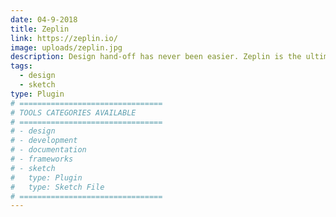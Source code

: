 ```yaml
---
date: 04-9-2018
title: Zeplin
link: https://zeplin.io/
image: uploads/zeplin.jpg
description: Design hand-off has never been easier. Zeplin is the ultimate collaboration tool between designers and developers. It cuts meetings in half and ensures that designs are implemented perfectly.
tags:
  - design
  - sketch
type: Plugin
# ================================
# TOOLS CATEGORIES AVAILABLE
# ================================
# - design
# - development
# - documentation
# - frameworks
# - sketch
#   type: Plugin
#   type: Sketch File
# ================================
---
```

